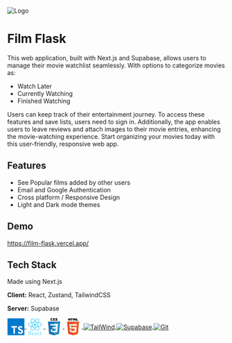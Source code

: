 ![Logo](https://raw.githubusercontent.com/chan-gonzales/film-flask/d72955c89c41f567dfa18d5b7f56e8d743d860bd/public/images/ff-logo.svg)

# Film Flask

This web application, built with Next.js and Supabase, allows users to manage their movie watchlist seamlessly. With options to categorize movies as:

- Watch Later
- Currently Watching
- Finished Watching

Users can keep track of their entertainment journey. To access these features and save lists, users need to sign in. Additionally, the app enables users to leave reviews and attach images to their movie entries, enhancing the movie-watching experience. Start organizing your movies today with this user-friendly, responsive web app.

## Features

- See Popular films added by other users
- Email and Google Authentication
- Cross platform / Responsive Design
- Light and Dark mode themes

## Demo

https://film-flask.vercel.app/

## Tech Stack

Made using Next.js

**Client:** React, Zustand, TailwindCSS

**Server:** Supabase

<a href="https://www.typescriptlang.org/" target="blank">
<img align="center" src="https://raw.githubusercontent.com/devicons/devicon/master/icons/typescript/typescript-original.svg" alt="TypeScript" height="40" width="40" />
</a>
<a href="https://reactjs.org/" target="blank">
<img align="center" src="https://raw.githubusercontent.com/devicons/devicon/master/icons/react/react-original-wordmark.svg" alt="React" height="40" width="40" />
</a>
<a href="https://www.w3schools.com/css/" target="blank">
<img align="center" src="https://raw.githubusercontent.com/devicons/devicon/master/icons/css3/css3-original-wordmark.svg" alt="Css3" height="40" width="40" />
</a>
<a href="https://www.w3.org/html/" target="blank">
<img align="center" src="https://raw.githubusercontent.com/devicons/devicon/master/icons/html5/html5-original-wordmark.svg" alt="Html5" height="40" width="40" />
</a>
<a href="https://tailwindcss.com/" target="blank">
<img align="center" src="https://www.vectorlogo.zone/logos/tailwindcss/tailwindcss-icon.svg" alt="TailWind" height="40" width="40" />
</a>
<a href="https://supabase.com/" target="blank">
<img align="center" src="https://raw.githubusercontent.com/patrickpiccini/devicons/687ea87f66801c164da6793be2de9e95e4e20ca8/icons/light/Supabase.svg" alt="Supabase" height="40" width="40" />
</a>

<a href="https://git-scm.com/" target="blank">
<img align="center" src="https://www.vectorlogo.zone/logos/git-scm/git-scm-icon.svg" alt="Git" height="40" width="40" />
</a>
